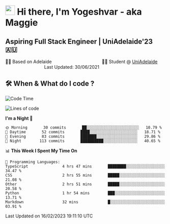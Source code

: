 <h1><img src="https://emojis.slackmojis.com/emojis/images/1531849430/4246/blob-sunglasses.gif?1531849430" width="30"/> Hi there, I'm Yogeshvar - aka Maggie</h1>

## Aspiring Full Stack Engineer | UniAdelaide'23 🇦🇺  
🏂🏻  Based on Adelaide &nbsp;&nbsp;&nbsp;&nbsp;&nbsp;&nbsp;&nbsp;&nbsp;&nbsp;&nbsp;&nbsp;&nbsp;&nbsp;&nbsp;&nbsp;&nbsp;&nbsp;&nbsp;&nbsp;&nbsp;&nbsp;&nbsp;&nbsp;&nbsp;&nbsp;&nbsp;&nbsp;&nbsp;&nbsp;&nbsp;&nbsp;&nbsp;&nbsp;&nbsp;&nbsp;&nbsp;&nbsp;&nbsp;&nbsp;👨‍💻 Student @ [UniAdelaide](https://www.adelaide.edu.au)   &nbsp;&nbsp;&nbsp;&nbsp;&nbsp;&nbsp;&nbsp;&nbsp;&nbsp;&nbsp;&nbsp;&nbsp;&nbsp;&nbsp;&nbsp;&nbsp;&nbsp;&nbsp;&nbsp;&nbsp;&nbsp;&nbsp;&nbsp;&nbsp;&nbsp;&nbsp;&nbsp;&nbsp;&nbsp;&nbsp;&nbsp;Last Updated: 30/06/2021

## 🛠 When & What do I code ?  

<!--START_SECTION:waka-->
![Code Time](http://img.shields.io/badge/Code%20Time-1%2C938%20hrs%2023%20mins-blue)

![Lines of code](https://img.shields.io/badge/From%20Hello%20World%20I%27ve%20Written-2%20Million%20lines%20of%20code-blue)

**I'm a Night 🦉** 

```text
🌞 Morning       30 commits       ██░░░░░░░░░░░░░░░░░░░░░░░   10.79 % 
🌆 Daytime       52 commits       ████░░░░░░░░░░░░░░░░░░░░░   18.71 % 
🌃 Evening       83 commits       ███████░░░░░░░░░░░░░░░░░░   29.86 % 
🌙 Night        113 commits       ██████████░░░░░░░░░░░░░░░   40.65 % 

```


📊 **This Week I Spent My Time On** 

```text
💬 Programming Languages: 
TypeScript               4 hrs 47 mins       ████████░░░░░░░░░░░░░░░░░   34.47 % 
CSS                      2 hrs 55 mins       █████░░░░░░░░░░░░░░░░░░░░   21.08 % 
Other                    2 hrs 51 mins       █████░░░░░░░░░░░░░░░░░░░░   20.58 % 
Python                   1 hr 54 mins        ███░░░░░░░░░░░░░░░░░░░░░░   13.71 % 
Markdown                 32 mins             █░░░░░░░░░░░░░░░░░░░░░░░░   03.91 % 

```


 Last Updated on 16/02/2023 19:11:10 UTC
<!--END_SECTION:waka-->
